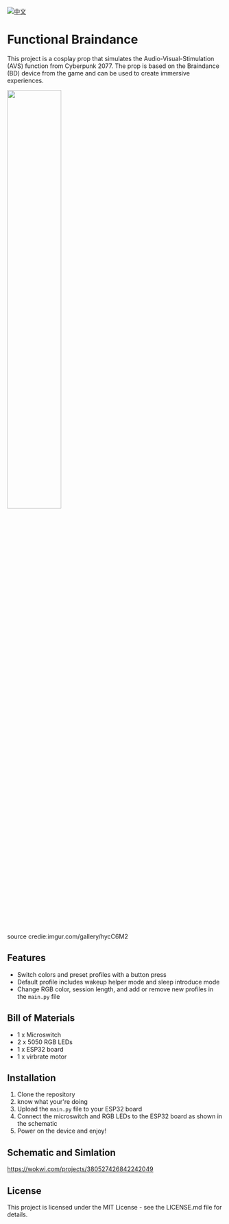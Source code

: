 [![中文](https://img.shields.io/badge/中文-CN-red.svg)](https://github.com/Ethan-Ming/Cyberpunk_AVS/blob/main/README.ch.md)

# Functional Braindance

This project is a cosplay prop that simulates the Audio-Visual-Stimulation (AVS) function from Cyberpunk 2077. The prop is based on the Braindance (BD) device from the game and can be used to create immersive experiences.

<img src="https://i.imgur.com/1NuFsKd_d.webp?maxwidth=760&fidelity=grand" width="50%" height="50%">

source credie:imgur.com/gallery/hycC6M2

## Features

- Switch colors and preset profiles with a button press
- Default profile includes wakeup helper mode and sleep introduce mode
- Change RGB color, session length, and add or remove new profiles in the `main.py` file

## Bill of Materials

- 1 x Microswitch
- 2 x 5050 RGB LEDs
- 1 x ESP32 board
- 1 x virbrate motor

## Installation

1. Clone the repository
2. know what your're doing
3. Upload the `main.py` file to your ESP32 board
4. Connect the microswitch and RGB LEDs to the ESP32 board as shown in the schematic
5. Power on the device and enjoy!

## Schematic and Simlation

https://wokwi.com/projects/380527426842242049

## License

This project is licensed under the MIT License - see the LICENSE.md file for details.
